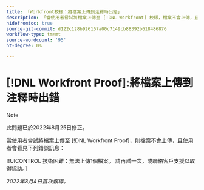 ```yaml
---
title: 「Workfront校樣：將檔案上傳到注釋時出錯」
description: 「當使用者嘗試將檔案上傳至 [!DNL Workfront] 校樣，檔案不會上傳，且使用者會看見錯誤訊息。」
hidefromtoc: true
source-git-commit: d122c128b926167a00c7149cb88392b618486876
workflow-type: tm+mt
source-wordcount: '95'
ht-degree: 0%

---
```



# [!DNL Workfront Proof]:將檔案上傳到注釋時出錯

>[!NOTE]
>
>此問題已於2022年8月25日修正。

當使用者嘗試將檔案上傳至 [!DNL Workfront Proof]，則檔案不會上傳，且使用者會看見下列錯誤訊息：

[!UICONTROL 技術困難：無法上傳1個檔案。 請再試一次，或聯絡客戶支援以取得協助。]

_2022年8月4日首次報導。_

